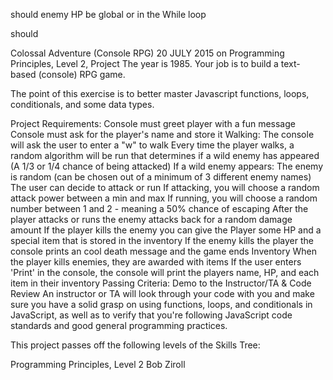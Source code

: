 should enemy HP be global or in the While loop

should






Colossal Adventure (Console RPG)
20 JULY 2015 on Programming Principles, Level 2, Project
The year is 1985. Your job is to build a text-based (console) RPG game.

The point of this exercise is to better master Javascript functions, loops, conditionals, and some data types.

Project Requirements:
Console must greet player with a fun message
Console must ask for the player's name and store it
Walking:
The console will ask the user to enter a "w" to walk
Every time the player walks, a random algorithm will be run that determines if a wild enemy has appeared (A 1/3 or 1/4 chance of being attacked)
If a wild enemy appears:
The enemy is random (can be chosen out of a minimum of 3 different enemy names)
The user can decide to attack or run
If attacking, you will choose a random attack power between a min and max
If running, you will choose a random number between 1 and 2 - meaning a 50% chance of escaping
After the player attacks or runs the enemy attacks back for a random damage amount
If the player kills the enemy you can give the Player some HP and a special item that is stored in the inventory
If the enemy kills the player the console prints an cool death message and the game ends
Inventory
When the player kills enemies, they are awarded with items
If the user enters 'Print' in the console, the console will print the players name, HP, and each item in their inventory
Passing Criteria: Demo to the Instructor/TA & Code Review
An instructor or TA will look through your code with you and make sure you have a solid grasp on using functions, loops, and conditionals in JavaScript, as well as to verify that you're following JavaScript code standards and good general programming practices.

This project passes off the following levels of the Skills Tree:

Programming Principles, Level 2
Bob Ziroll
